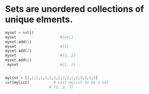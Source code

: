 # Sets are unordered collections of unique elments.

```python
myset = set()
myset                    #set()
myset.add(1)
myset                    #{1}
myset.add(2)
myset                    #{1, 2}
myset.add(2)
 myset                   #{1, 2}


mylist = [1,1,1,1,1,2,2,2,2,2,2,3,3,3,3,3] 
set(mylist)           # cast mylist to be a set
                    # {1, 2, 3}




```